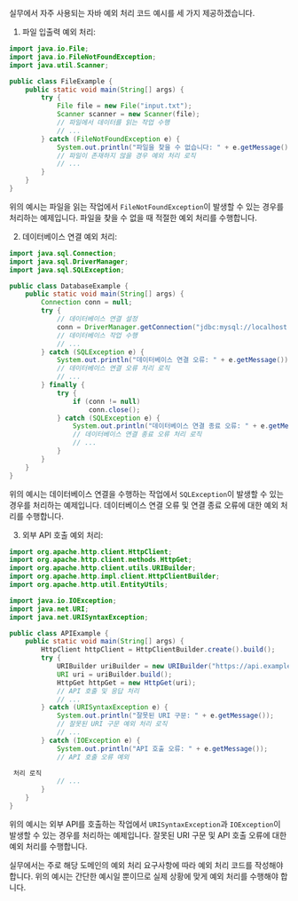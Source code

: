 실무에서 자주 사용되는 자바 예외 처리 코드 예시를 세 가지 제공하겠습니다.

1. 파일 입출력 예외 처리:

```java
import java.io.File;
import java.io.FileNotFoundException;
import java.util.Scanner;

public class FileExample {
    public static void main(String[] args) {
        try {
            File file = new File("input.txt");
            Scanner scanner = new Scanner(file);
            // 파일에서 데이터를 읽는 작업 수행
            // ...
        } catch (FileNotFoundException e) {
            System.out.println("파일을 찾을 수 없습니다: " + e.getMessage());
            // 파일이 존재하지 않을 경우 예외 처리 로직
            // ...
        }
    }
}
```

위의 예시는 파일을 읽는 작업에서 `FileNotFoundException`이 발생할 수 있는 경우를 처리하는 예제입니다. 파일을 찾을 수 없을 때 적절한 예외 처리를 수행합니다.

2. 데이터베이스 연결 예외 처리:

```java
import java.sql.Connection;
import java.sql.DriverManager;
import java.sql.SQLException;

public class DatabaseExample {
    public static void main(String[] args) {
        Connection conn = null;
        try {
            // 데이터베이스 연결 설정
            conn = DriverManager.getConnection("jdbc:mysql://localhost:3306/dbname", "username", "password");
            // 데이터베이스 작업 수행
            // ...
        } catch (SQLException e) {
            System.out.println("데이터베이스 연결 오류: " + e.getMessage());
            // 데이터베이스 연결 오류 처리 로직
            // ...
        } finally {
            try {
                if (conn != null)
                    conn.close();
            } catch (SQLException e) {
                System.out.println("데이터베이스 연결 종료 오류: " + e.getMessage());
                // 데이터베이스 연결 종료 오류 처리 로직
                // ...
            }
        }
    }
}
```

위의 예시는 데이터베이스 연결을 수행하는 작업에서 `SQLException`이 발생할 수 있는 경우를 처리하는 예제입니다. 데이터베이스 연결 오류 및 연결 종료 오류에 대한 예외 처리를 수행합니다.

3. 외부 API 호출 예외 처리:

```java
import org.apache.http.client.HttpClient;
import org.apache.http.client.methods.HttpGet;
import org.apache.http.client.utils.URIBuilder;
import org.apache.http.impl.client.HttpClientBuilder;
import org.apache.http.util.EntityUtils;

import java.io.IOException;
import java.net.URI;
import java.net.URISyntaxException;

public class APIExample {
    public static void main(String[] args) {
        HttpClient httpClient = HttpClientBuilder.create().build();
        try {
            URIBuilder uriBuilder = new URIBuilder("https://api.example.com");
            URI uri = uriBuilder.build();
            HttpGet httpGet = new HttpGet(uri);
            // API 호출 및 응답 처리
            // ...
        } catch (URISyntaxException e) {
            System.out.println("잘못된 URI 구문: " + e.getMessage());
            // 잘못된 URI 구문 예외 처리 로직
            // ...
        } catch (IOException e) {
            System.out.println("API 호출 오류: " + e.getMessage());
            // API 호출 오류 예외

 처리 로직
            // ...
        }
    }
}
```

위의 예시는 외부 API를 호출하는 작업에서 `URISyntaxException`과 `IOException`이 발생할 수 있는 경우를 처리하는 예제입니다. 잘못된 URI 구문 및 API 호출 오류에 대한 예외 처리를 수행합니다.

실무에서는 주로 해당 도메인의 예외 처리 요구사항에 따라 예외 처리 코드를 작성해야 합니다. 위의 예시는 간단한 예시일 뿐이므로 실제 상황에 맞게 예외 처리를 수행해야 합니다.